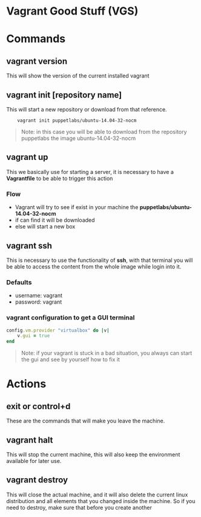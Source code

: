 # Vagrant Good Stuff (VGS)


# Commands

## vagrant version
This will show the version of the current installed vagrant

## vagrant init [repository name]
This will start a new repository or download from that reference.
```
    vagrant init puppetlabs/ubuntu-14.04-32-nocm
```
> Note: in this case you will be able to download from the repository puppetlabs the image ubuntu-14.04-32-nocm

## vagrant up
This we basically use for starting a server, it is necessary to have a **Vagrantfile** to be able to trigger this action

### Flow
* Vagrant will try to see if exist in your machine the **puppetlabs/ubuntu-14.04-32-nocm**
* if can find it will be downloaded
* else will start a new box


## vagrant ssh
This is necessary to use the functionality of **ssh**, with that terminal you will be able to
access the content from the whole image while login into it.

### Defaults
* username: vagrant
* password: vagrant

### vagrant configuration to get a GUI terminal
```ruby
config.vm.provider "virtualbox" do |v|
    v.gui = true
end
```
> Note: if your vagrant is stuck in a bad situation, you always can start the gui and 
> see by yourself how to fix it













# Actions

## exit or control+d
These are the commands that will make you leave the machine.

## vagrant halt
This will stop the current machine, this will also keep
the environment available for later use.

## vagrant destroy
This will close the actual machine, and it will also
delete the current linux distribution and all elements
that you changed inside the machine.
So if you need to destroy, make sure that before you create
another 